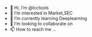 - 👋 Hi, I’m @lcctools
- 👀 I’m interested in Market,SEC
- 🌱 I’m currently learning Deeplearning
- 💞️ I’m looking to collaborate on 
- 📫 How to reach me ...

<!---
lcctools/lcctools is a ✨ special ✨ repository because its `README.md` (this file) appears on your GitHub profile.
You can click the Preview link to take a look at your changes.
--->
